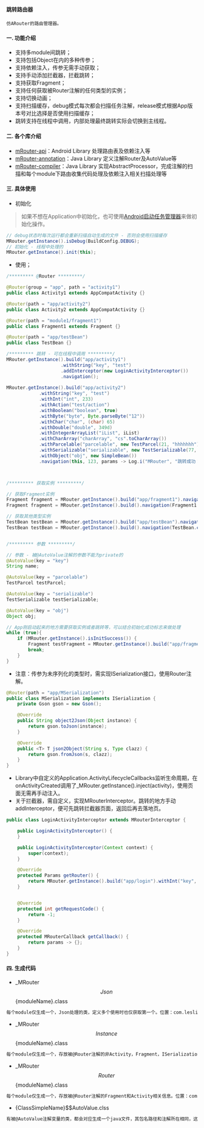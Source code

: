 #### 跳转路由器
```
仿ARouter的路由管理器。
```
#### 一. 功能介绍
* 支持多module间跳转；
* 支持包括Object在内的多种传参；
* 支持依赖注入，传参无需手动获取；
* 支持手动添加拦截器，拦截跳转；
* 支持获取Fragment；
* 支持任何获取被Router注解的任何类型的实例；
* 支持切换动画；
* 支持扫描缓存，debug模式每次都会扫描任务注解，release模式根据App版本号对比选择是否使用扫描缓存；
* 跳转支持在线程中调用，内部处理最终跳转实际会切换到主线程。
#### 二. 各个库介绍
* [mRouter-api](https://github.com/xjz-111/MRouter/tree/master/mRouter_api)：Android Library 处理路由表及依赖注入等
* [mRouter-annotation](https://github.com/xjz-111/MRouter/tree/master/mRouter-annotation)：Java Library 定义注解Router及AutoValue等
* [mRouter-compiler](https://github.com/xjz-111/MRouter/tree/master/mRouter-compiler)：Java Library 实现AbstractProcessor，完成注解的扫描和每个module下路由收集代码处理及依赖注入相关扫描处理等
#### 三. 具体使用
* 初始化
>如果不想在Application中初始化，也可使用[Android启动任务管理器](https://github.com/xjz-111/task-api)来做初始化操作。
```java
// debug状态时每次运行都会重新扫描自动生成的文件 - 否则会使用扫描缓存
MRouter.getInstance().isDebug(BuildConfig.DEBUG);
// 初始化 - 线程中处理的
MRouter.getInstance().init(this);
```
* 使用；

```java
/********* @Router *********/

@Router(group = "app", path = "activity1")
public class Activity1 extends AppCompatActivity {}

@Router(path = "app/activity2")
public class Activity2 extends AppCompatActivity {}

@Router(path = "module1/fragment1")
public class Fragment1 extends Fragment {}

@Router(path = "app/testBean")
public class TestBean {}

/********* 跳转 - 可在线程中调用 *********/
MRouter.getInstance().build("app/activity1")
                    .withString("key", "test")
                    .addInterceptor(new LoginActivityInterceptor())
                    .navigation();
                    
MRouter.getInstance().build("app/activity2")
            .withString("key", "test")
            .withInt("int", 233)
            .withAction("test/action")
            .withBoolean("boolean", true)
            .withByte("byte", Byte.parseByte("12"))
            .withChar("char", (char) 65)
            .withDouble("double", 349d)
            .withIntegerArrayList("iList", iList)
            .withCharArray("charArray", "cs".toCharArray())
            .withParcelable("parcelable", new TestParcel(21, "hhhhhhh"))
            .withSerializable("serializable", new TestSerializable(77, "bncbznmcb"))
            .withObject("obj", new SimpleBean())
            .navigation(this, 123, params -> Log.i("MRouter", "跳转成功：" + params.getPath()));



/********* 获取实例 *********/

// 获取Fragment实例
Fragment fragment = MRouter.getInstance().build("app/fragment1").navigation();
Fragment fragment = MRouter.getInstance().build().navigation(Fragment1.class);

// 获取其他类型实例
TestBean testBean = MRouter.getInstance().build("app/testBean").navigation();
TestBean testBean = MRouter.getInstance().build().navigation(TestBean.class);


/********* 参数 *********/

// 参数 - 被@AutoValue注解的参数不能为private的
@AutoValue(key = "key")
String name;

@AutoValue(key = "parcelable")
TestParcel testParcel;

@AutoValue(key = "serializable")
TestSerializable testSerializable;

@AutoValue(key = "obj")
Object obj;

// App刚启动起来的地方需要获取实例或者跳转等，可以结合初始化成功标志来做处理
while (true){
    if (MRouter.getInstance().isInitSuccess()) {
        Fragment testFragment = MRouter.getInstance().build("app/fragment1").navigation();
        break;
    }
}
```
* 注意：传参为未序列化的类型时，需实现ISerialization接口，使用Router注解。
```java
@Router(path = "app/MSerialization")
public class MSerialization implements ISerialization {
    private Gson gson = new Gson();

    @Override
    public String object2Json(Object instance) {
        return gson.toJson(instance);
    }

    @Override
    public <T> T json2Object(String s, Type clazz) {
        return gson.fromJson(s, clazz);
    }
}
```
* Library中自定义的Application.ActivityLifecycleCallbacks监听生命周期，在onActivityCreated调用了_MRouter.getInstance().inject(activity)，使用页面无需再手动注入。
* 关于拦截器，需自定义，实现MRouterInterceptor。跳转的地方手动addInterceptor，便可先跳转拦截器页面，返回后再去落地页。
```java
public class LoginActivityInterceptor extends MRouterInterceptor {

    public LoginActivityInterceptor() {
    }

    public LoginActivityInterceptor(Context context) {
        super(context);
    }

    @Override
    protected Params getRouter() {
        return MRouter.getInstance().build("app/login").withInt("key", 121).withTransition(R.anim.left_in, R.anim.right_out);
    }


    @Override
    protected int getRequestCode() {
        return -1;
    }

    @Override
    protected MRouterCallback getCallback() {
        return params -> {};
    }
}
```
#### 四. 生成代码
* _MRouter$$Json$${moduleName}.class
```xml
每个module仅生成一个，Json处理的类，定义多个使用时也仅获取第一个。位置：com.leslie.android.mrouter.json
```
* _MRouter$$Instance$${moduleName}.class
```xml
每个module仅生成一个，存放被@Router注解的非Activity，Fragment，ISerialization的相关信息。位置：com.leslie.android.mrouter.instance
```
* _MRouter$$Router$${moduleName}.class
```xml
每个module仅生成一个，存放被@Router注解的Fragment和Activity相关信息。位置：com.leslie.android.mrouter.router
```
* {ClassSimpleName}$$AutoValue.clss
```xml
有被@AutoValue注解变量的类，都会对应生成一个java文件，其包名路径和注解所在相同，这样被注解的变量才能使用friendly修饰符
```







